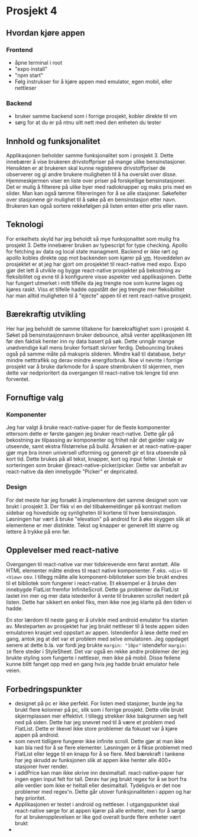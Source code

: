 # Prosjekt 4

## Hvordan kjøre appen

### Frontend

- åpne terminal i root
- "expo install"
- "npm start"
- Følg instrukser for å kjøre appen med emulator, egen mobil, eller nettleser

### Backend

- bruker samme backend som i forrige prosjekt, kobler direkte til vm
- sørg for at du er på ntnu sitt nett med den enheten du tester

## Innhold og funksjonalitet

Applikasjonen beholder samme funksjonalitet som i prosjekt 3. Dette innebærer å vise brukeren drivstoffpriser på mange ulike bensinstasjoner. Hensikten er at brukeren skal kunne registerere drivstoffpriser de observerer og gi andre brukere muligheten til å ha oversikt over disse. Hjemmeskjermen viser en liste over priser på forskjellige bensinstasjoner. Det er mulig å filterere på ulike byer med radioknapper og maks pris med en slider. Man kan også tømme filtereringen for å se alle stasjoner. Søkefelter over stasjonene gir mulighet til å søke på en bensinstasjon etter navn. Brukeren kan også sortere rekkefølgen på listen enten etter pris eller navn.

## Teknologi

For enkelhets skyld har jeg beholdt så mye funksjonalitet som mulig fra prosjekt 3. Dette innebærer bruken av typescript for type checking. Apollo for fetching av data og local state managment. Backend er ikke rørt og apollo kobles direkte opp mot backenden som kjører på [vm](http://it2810-41.idi.ntnu.no:4000/project3/graphql). Hoveddelen av prosjektet er at jeg har gjort om prosjektet til react-native med expo. Expo gjør det lett å utvikle og bygge react-native prosjekter på bekostning av fleksibilitet og evne til å konfigurere visse aspekter ved applikasjonen. Dette har fungert utmerket i mitt tilfelle da jeg trengte noe som kunne lages og kjøres raskt. Viss et tilfelle hadde oppstått der jeg trengte mer fleksibilitet har man alltid muligheten til å "ejecte" appen til et rent react-native prosjekt.

## Bærekraftig utvikling

Her har jeg beholdt de samme tiltakene for bærekraftighet som i prosjekt 4. Søket på bensinstasjonnavn bruker debounce, altså venter applikasjonen litt før den faktisk henter inn ny data basert på søk. Dette unngår mange unødvendige kall mens bruker fortsatt skriver ferdig. Debouncing brukes også på samme måte på makspris slideren. Mindre kall til database, betyr mindre netttrafikk og derav mindre energiforbruk. Noe vi nevnte i forrige prosjekt var å bruke darkmode for å spare strømbruken til skjermen, men dette var nedprioritert da overgangen til react-native tok lengre tid enn forventet.

## Fornuftige valg

### Komponenter

Jeg har valgt å bruke react-native-paper for de fleste komponenter ettersom dette er første gangen jeg bruker react-native. Dette går på bekostning av tilpassing av komponenter og frihet når det gjelder valg av utseende, samt ekstra filstørrelse på build. Årsaken er at react-native-paper gjør mye bra innen universell utforming og generelt gir et bra utseende på kort tid. Dette brukes på all tekst, knapper, kort og input felter. Unntak er sorteringen som bruker @react-native-picker/picker. Dette var anbefalt av react-native da den innebygde "Picker" er depricated.

### Design

For det meste har jeg forsøkt å implementere det samme designet som var brukt i prosjekt 3. Der fikk vi en del tilbakemeldinger på kontrast mellom sidebar og hovedside og synligheten til kortene til hver bensinstasjon. Løsningen har vært å bruke "elevation" på android for å øke skyggen slik at elementene er mer distinkte. Tekst og knapper er generelt litt større og lettere å trykke på enn før.

## Opplevelser med react-native

Overgangen til react-native var mer tidskrevende enn først anntatt. Alle HTML elementer måtte endres til react native komponenter. F.eks. `<div>` til `<View>` osv. I tillegg måtte alle komponent-biblioteker som ble brukt endres til et bibliotek som fungerer i react-native. Et eksempel er å bruke den innebygde FlatList fremfor InfiniteScroll. Dette ga problemer da FlatList lastet inn mer og mer data istedenfor å vente til brukeren scrollet nedert på listen. Dette har sikkert en enkel fiks, men ikke noe jeg klarte på den tiden vi hadde.

En stor lærdom til neste gang er å utvikle med android emulator fra starten av. Mesteparten av prosjektet har jeg brukt nettleser til å teste appen siden emulatoren krasjet ved oppstart av appen. Istendenfor å løse dette med en gang, antok jeg at det var et problem med selve emulatoren. Jeg oppdaget senere at dette b.la. var fordi jeg brukte `margin: "10px"` istendefor `margin: 10` flere steder i StyleSheet. Det var også en rekke andre problemer der jeg brukte styling som fungerte i nettleser, men ikke på mobil. Disse feilene kunne blitt fanget opp med en gang hvis jeg hadde brukt emulator hele veien.

## Forbedringspunkter

- designet på pc er ikke perfekt. For listen med stasjoner, burde jeg ha brukt flere kolonner på pc, slik som i forrige prosjekt. Dette ville brukt skjermplassen mer effektivt. I tillegg strekker ikke bakgrunnen seg helt ned på siden. Dette har jeg snevret ned til å være et problem med FlatList. Dette er likevel ikke store problemer da fokuset var å kjøre appen på android.
- som nevnt tidligere fungerer ikke infinite scroll. Dette gjør at man ikke kan bla ned for å se flere elementer. Løsningen er å fikse problemet med FlatList eller legge til en knapp for å se flere. Med bærekraft i tankene har jeg skrudd av funksjonen slik at appen ikke henter alle 400+ stasjoner hver render.
- i addPrice kan man ikke skrive inn desimaltall. react-native-paper har ingen egen input felt for tall. Derav har jeg brukt regex for å se bort fra alle verdier som ikke er heltall eller desimaltall. Tydeligvis er det noe problemer med regex'n. Dette går utover funksjonaliteten i appen og har høy prioritet.
- Applikasjonen er testet i android og nettleser. I utgangspunktet skal react-native sørge for at appen kjører på alle enheter, men for å sørge for at brukeropplevelsen er like god overalt burde flere enheter vært brukt
-
